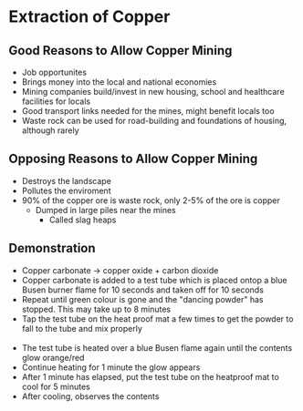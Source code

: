 # Extraction of Copper

## Good Reasons to Allow Copper Mining

- Job opportunites
- Brings money into the local and national economies
- Mining companies build/invest in new housing, school and healthcare facilities for locals
- Good transport links needed for the mines, might benefit locals too
- Waste rock can be used for road-building and foundations of housing, although rarely

## Opposing Reasons to Allow Copper Mining

- Destroys the landscape
- Pollutes the enviroment
- 90% of the copper ore is waste rock, only 2-5% of the ore is copper
	- Dumped in large piles near the mines
		- Called slag heaps

## Demonstration

- Copper carbonate -> copper oxide + carbon dioxide
- Copper carbonate is added to a test tube which is placed ontop a blue Busen burner flame for 10 seconds and taken off for 10 seconds
- Repeat until green colour is gone and the "dancing powder" has stopped. This may take up to 8 minutes
- Tap the test tube on the heat proof mat a few times to get the powder to fall to the tube and mix properly
<br/><br/>
- The test tube is heated over a blue Busen flame again until the contents glow orange/red
- Continue heating for 1 minute the glow appears
- After 1 minute has elapsed, put the test tube on the heatproof mat to cool for 5 minutes
- After cooling, observes the contents
